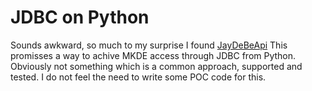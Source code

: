 # JDBC on Python
Sounds awkward, so much to my surprise I found [JayDeBeApi](https://pypi.org/project/JayDeBeApi/)
This promisses a way to achive MKDE access through JDBC from Python.
Obviously not something which is a common approach, supported and tested.
I do not feel the need to write some POC code for this.

